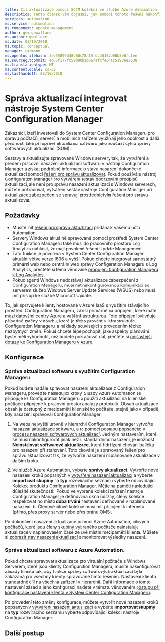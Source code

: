 ```yaml
---
title: Cíl aktualizace pomocí SCCM kolekcí ve službě Azure Automation - Správa aktualizací
description: Tento článek vám objasní, jak pomocí tohoto řešení nakonfigurovat System Center Configuration Manager a spravovat aktualizace počítačů spravovaných pomocí SCCM.
services: automation
ms.service: automation
ms.component: update-management
author: georgewallace
ms.author: gwallace
ms.date: 03/19/2018
ms.topic: conceptual
manager: carmonm
ms.openlocfilehash: 3ea95899d48b68c78af5fdc45167b08b5e0fc1ee
ms.sourcegitcommit: eb75f177fc59d90b1b667afcfe64ac51936e2638
ms.translationtype: MT
ms.contentlocale: cs-CZ
ms.lasthandoff: 05/16/2018
---
```

# <a name="integrate-system-center-configuration-manager-with-update-management"></a>Správa aktualizací integrovat nástroje System Center Configuration Manager

Zákazníci, kteří investovali do System Center Configuration Manageru pro správu počítačů, serverů a mobilních zařízení využívají jeho odolnost a další přednosti také při správě aktualizací softwaru jako součást cyklu správy softwarových aktualizací (SUM).

Sestavy a aktualizujte spravované Windows servery tak, že vytváření a předem pracovní nasazení aktualizací softwaru v nástroji Configuration Manager a získat podrobné informace o stavu nasazení dokončené aktualizací pomocí [řešení pro správu aktualizovat](automation-update-management.md). Pokud používáte nástroj Configuration Manager pro vytváření sestav dodržování předpisů aktualizací, ale není pro správu nasazení aktualizací s Windows serverech, můžete pokračovat, vytváření sestav nástroje Configuration Manager při aktualizace zabezpečení se spravují prostřednictvím řešení pro správu aktualizovat.

## <a name="prerequisites"></a>Požadavky

* Musíte mít [řešení pro správu aktualizací](automation-update-management.md) přidána k vašemu účtu Automation.
* Servery Windows aktuálně spravované pomocí prostředí System Center Configuration Manageru také musí do pracovního prostoru Log Analytics nahlásit, že mají povolené řešení Update Management.
* Tato funkce je povolena v System Center Configuration Manager aktuální větve verze 1606 a vyšší. Pokud chcete integrovat samostatný primární web nebo centrální web správy Configuration Manageru s Log Analytics, přečtěte si téma věnované [propojení Configuration Manageru k Log Analytics](../log-analytics/log-analytics-sccm.md).  
* Pokud agenti Windows nedostávají aktualizace zabezpečení z Configuration Manageru, musí mít nakonfigurovanou komunikaci se serverem služeb Windows Server Update Services (WSUS) nebo musí mít přístup ke službě Microsoft Update.   

To, jak spravujete klienty hostované v Azure IaaS s využitím stávajícího prostředí Configuration Manageru, závisí primárně na připojení, které máte mezi datovými centry Azure a vaší infrastrukturou. Toto připojení ovlivňuje případné změny v návrhu, které je třeba provést v infrastruktuře Configuration Manageru, a náklady související s provedením těchto nezbytných změn. Pokud chcete lépe pochopit, jaké aspekty plánování byste měli vyhodnotit, než budete pokračovat dál, přečtěte si [nejčastější dotazy ke Configuration Manageru v Azure](/sccm/core/understand/configuration-manager-on-azure#networking).

## <a name="configuration"></a>Konfigurace

### <a name="manage-software-updates-from-configuration-manager"></a>Správa aktualizací softwaru s využitím Configuration Manageru 

Pokud budete nadále spravovat nasazení aktualizace z Configuration Manageru, proveďte následující kroky. Služby Azure Automation se připojuje ke Configuration Manageru a použití aktualizací na klientské počítače připojené k pracovní prostor analýzy protokolů. Obsah aktualizace obsah je dostupný z mezipaměti klientského počítače, stejně jako v případě, kdy nasazení spravoval Configuration Manager.

1. Na webu nejvyšší úrovně v hierarchii Configuration Manager vytvořte nasazení aktualizace softwaru, a to pomocí postupu popsaného v [procesu nasazení softwarových aktualizací](/sccm/sum/deploy-use/deploy-software-updates). Jediným nastavením, které se musí nakonfigurovat jinak než u standardního nasazení, je možnost **Neinstalovat softwarové aktualizace**, která řídí řízení chování balíčku pro nasazení při stahování. Toto chování je spravovaný řešení pro správu aktualizovat tak, že vytvoříte nasazení naplánované aktualizace v dalším kroku.

1. Ve službě Azure Automation, vyberte **správy aktualizací**. Vytvořte nové nasazení kroků popsaných v [vytváření nasazení aktualizací](automation-tutorial-update-management.md#schedule-an-update-deployment) a vyberte **importovat skupiny** na **typ** rozevíracího seznamu vyberte odpovídající Kolekce produktu Configuration Manager. Mějte na paměti následující důležité skutečnosti:. Pokud ve vybrané kolekci zařízení nástroje Configuration Manager je definována okna údržby, členy kolekce respektovat ho místo **doba trvání** nastavení definované v naplánované nasazení.
    b. Členové cílové kolekce musí mít připojení k internetu (přímo, přes proxy server nebo přes bránu OMS).

Po dokončení nasazení aktualizace pomocí Azure Automation, cílových počítačů, které jsou členy skupiny vybraného počítače nainstaluje aktualizace v naplánovaném čase ze své místní mezipaměti klienta. Můžete si [zobrazit stav nasazení aktualizací](automation-tutorial-update-management.md#view-results-of-an-update-deployment) a monitorovat výsledky nasazení.

### <a name="manage-software-updates-from-azure-automation"></a>Správa aktualizací softwaru z Azure Automation.

Pokud chcete spravovat aktualizace pro virtuální počítače s Windows Serverem, které jsou klienty Configuration Manageru, musíte nakonfigurovat zásady klienta tak, aby funkce správy softwarových aktualizací byla zakázaná pro všechny klienty spravované tímto řešením. Nastavení klienta standardně cílí na všechna zařízení v hierarchii. Další informace o tomto nastavení zásad a jeho konfiguraci najdete v tématu věnovaném [postupu při konfigurace nastavení klienta v System Center Configuration Manageru](/sccm/core/clients/deploy/configure-client-settings).

Po provedení této změny konfigurace, můžete vytvořit nové nasazení kroků popsaných v [vytváření nasazení aktualizací](automation-tutorial-update-management.md#schedule-an-update-deployment) a vyberte **importovat skupiny** na **typ** rozevíracího seznamu vyberte odpovídající kolekci nástroje Configuration Manager.

## <a name="next-steps"></a>Další postup
